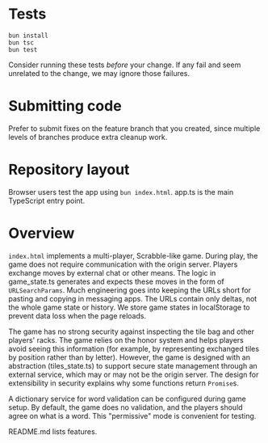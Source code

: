 # Tests

    bun install
    bun tsc
    bun test

Consider running these tests *before* your change. If any fail and seem unrelated to the change, we may ignore those failures.

# Submitting code

Prefer to submit fixes on the feature branch that you created, since multiple levels of branches produce extra cleanup work.

# Repository layout

Browser users test the app using `bun index.html`. app.ts is the main TypeScript entry point.

# Overview

`index.html` implements a multi-player, Scrabble-like game. During play, the game does not require communication with the origin server. Players exchange moves by external chat or other means. The logic in game_state.ts generates and expects these moves in the form of `URLSearchParams`. Much engineering goes into keeping the URLs short for pasting and copying in messaging apps. The URLs contain only deltas, not the whole game state or history. We store game states in localStorage to prevent data loss when the page reloads.

The game has no strong security against inspecting the tile bag and other players' racks. The game relies on the honor system and helps players avoid seeing this information (for example, by representing exchanged tiles by position rather than by letter). However, the game is designed with an abstraction (tiles_state.ts) to support secure state management through an external service, which may or may not be the origin server. The design for extensibility in security explains why some functions return `Promise`s.

A dictionary service for word validation can be configured during game setup. By default, the game does no validation, and the players should agree on what is a word. This "permissive" mode is convenient for testing.

README.md lists features.
